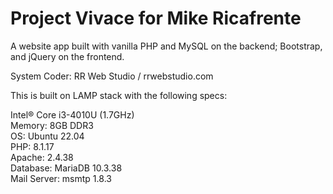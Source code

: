 # Project Vivace for Mike Ricafrente

A website app built with vanilla PHP and MySQL on the backend; Bootstrap, and jQuery on the frontend.

System Coder: RR Web Studio / rrwebstudio.com

This is built on LAMP stack with the following specs:

Intel®️ Core i3-4010U (1.7GHz)  
Memory: 8GB DDR3  
OS: Ubuntu 22.04  
PHP: 8.1.17  
Apache: 2.4.38  
Database: MariaDB 10.3.38  
Mail Server: msmtp 1.8.3  


